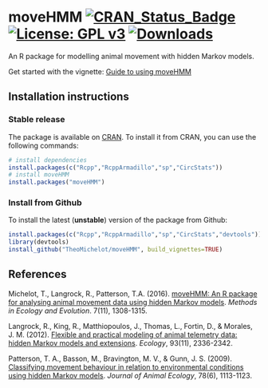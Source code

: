 
# moveHMM [![CRAN_Status_Badge](http://www.r-pkg.org/badges/version/moveHMM)](https://cran.r-project.org/package=moveHMM) [![License: GPL v3](https://img.shields.io/badge/License-GPL%20v3-blue.svg)](http://www.gnu.org/licenses/gpl-3.0) [![Downloads](http://cranlogs.r-pkg.org/badges/moveHMM)](https://cran.r-project.org/package=moveHMM)

An R package for modelling animal movement with hidden Markov models.

Get started with the vignette: [Guide to using moveHMM](https://CRAN.R-project.org/package=moveHMM/vignettes/moveHMM-guide.pdf)

## Installation instructions

### Stable release
The package is available on [CRAN](https://CRAN.R-project.org/package=moveHMM). To install it from CRAN, you can use the following commands:
``` R
# install dependencies
install.packages(c("Rcpp","RcppArmadillo","sp","CircStats"))
# install moveHMM
install.packages("moveHMM")
```

### Install from Github
To install the latest (**unstable**) version of the package from Github:
``` R
install.packages(c("Rcpp","RcppArmadillo","sp","CircStats","devtools"))
library(devtools)
install_github("TheoMichelot/moveHMM", build_vignettes=TRUE)
```

## References
Michelot, T., Langrock, R., Patterson, T.A. (2016). [moveHMM: An R package for analysing animal movement data using hidden Markov models](https://besjournals.onlinelibrary.wiley.com/doi/full/10.1111/2041-210X.12578). *Methods in Ecology and Evolution*. 7(11), 1308-1315.

Langrock, R., King, R., Matthiopoulos, J., Thomas, L., Fortin, D., & Morales, J. M. (2012). [Flexible and practical modeling of animal telemetry data: hidden Markov models and extensions](https://esajournals.onlinelibrary.wiley.com/doi/full/10.1890/11-2241.1). *Ecology*, 93(11), 2336-2342.

Patterson, T. A., Basson, M., Bravington, M. V., & Gunn, J. S. (2009). [Classifying movement behaviour in relation to environmental conditions using hidden Markov models](https://besjournals.onlinelibrary.wiley.com/doi/full/10.1111/j.1365-2656.2009.01583.x). *Journal of Animal Ecology*, 78(6), 1113-1123.
